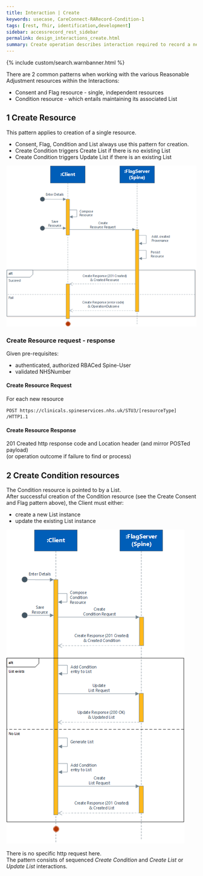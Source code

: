 ```yaml
---
title: Interaction | Create
keywords: usecase, CareConnect-RARecord-Condition-1
tags: [rest, fhir, identification,development]
sidebar: accessrecord_rest_sidebar
permalink: design_interactions_create.html
summary: Create operation describes interaction required to record a new Reasonable Adjustment Flag, an Adjustment or an Impairment on Spine via the FHIR&reg; Reasonable Adjustments API
---
```

{% include custom/search.warnbanner.html %}

There are 2 common patterns when working with the various Reasonable Adjustment resources within the Interactions:
* Consent and Flag resource - single, independent resources
* Condition resource - which entails maintaining its associated List


## 1 Create Resource ##

This pattern applies to creation of a single resource.
* Consent, Flag, Condition and List always use this pattern for creation.
* Create Condition triggers Create List if there is no existing List
* Create Condition triggers Update List if there is an existing List

<img src="images/sequenceDiagrams/CreateResource.png">

### Create Resource request - response ###

Given pre-requisites:
- authenticated, authorized RBACed Spine-User
- validated NHSNumber

#### Create Resource Request ####

For each new resource 
```
POST https://clinicals.spineservices.nhs.uk/STU3/[resourceType] /HTTP1.1
```

#### Create Resource Response ####

201 Created http response code and Location header (and mirror POSTed payload)  
(or operation outcome if failure to find or process)

## 2 Create Condition resources ##

The Condition resource is pointed to by a List.  
After successful creation of the Condition resource (see the Create Consent and Flag pattern above), the Client must either:
* create a new List instance
* update the existing List instance


<img src="images/sequenceDiagrams/CreateConditionList.png">

There is no specific http request here.  
The pattern consists of sequenced _Create Condition_ and _Create List_ or _Update List_ interactions.


